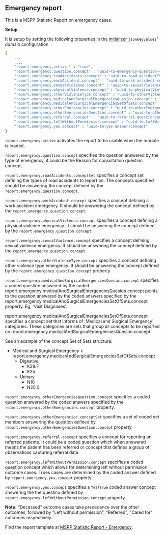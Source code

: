 ## Emergency report
This is a MSPP  Statistic Report on emergency cases.

**Setup**

It is setup by setting the following properties in the [initializer](https://github.com/mekomsolutions/openmrs-module-initializer) `jsonkeyvalues`' domain configuration. 

```bash
{
    ...
    ...,
    "report.emergency.active " : "true",
    "report.emergency.question.concept" : "uuid-to-emergency-question-concept",
    "report.emergency.roadAccidents.concept" : "uuid-to-road-accidentTypes-setConcept",
    "report.emergency.workAccident.concept" : "uuid-to-work-accident-concept",
    "report.emergency.sexualViolence.concept" : "uuid-to-sexualViolence-concept",
    "report.emergency.physicalViolence.concept" : "uuid-to-physicalViolence-concept",
    "report.emergency.otherViolenceType.concept" : "uuid-to-otherViolence-types-concept",
    "report.emergency.medicalAndSurgicalEmergenciesQuesion.concept" : "uuid-to-medicalAndSurgicalEmergency-question-concept",
    "report.emergency.medicalAndSurgicalEmergenciesSetOfSets.concept" : "uuid-to-medicalAndSurgicalEmergency-superSet-concept",
    "report.emergency.otherEmergencies.concept" : "uuid-to-otherEmergencies-concept",
    "report.emergency.otherEmergenciesQuestion.concept" : "uuid-to-otherEmergencies-question-concept",
    "report.emergency.referral.concept" : "uuid-to-referral-questionConcept-or-obsGroupingConcept",
    "report.emergency.leftWithoutPermission.concept" : "uuid-to-leftWithoutPermission-concept",
    "report.emergency.yes.concept" : "uuid-to-yes-answer-concept"
}
```
`report.emergency.active` activates the report to be usable when the module is loaded.

`report.emergency.question.concept` specifies the question answered by the type of emergency, it could be the Reason for consultation question concept.

`report.emergency.roadAccidents.conceptSet` specifies a concept set defining the types of road accidents to report on. The concepts specified should be answering the concept defined by the `report.emergency.question.concept`.

`report.emergency.workAccident.concept` specifies a concept defining a work accident emergency. It should be answering the concept defined by the `report.emergency.question.concept`.

`report.emergency.physicalViolence.concept` specifies a concept defining a physical violence emergency. It should be answering the concept defined by the `report.emergency.question.concept`.

`report.emergency.sexualViolence.concept` specifies a concept defining sexual violence emergency. It should be answering the concept defined by the `report.emergency.question.concept`.

`report.emergency.otherViolenceType.concept` specifies a concept defining other violence type emergency. It should be answering the concept defined by the `report.emergency.question.concept` property.

`report.emergency.medicalAndSurgicalEmergenciesQuesion.concept` specifies a coded question answered by the coded report.emergency.medicalAndSurgicalEmergenciesQuesion.concept points to the question answered by the coded answers specified by the report.emergency.medicalAndSurgicalEmergenciesSetOfSets.concept property. Eg, 'Visit Diagnoses'.

report.emergency.medicalAndSurgicalEmergenciesSetOfSets.concept specifies a concept set that informs of 'Medical and Surgical Emergency' categories. These categories are sets that group all concepts to be reported on report.emergency.medicalAndSurgicalEmergenciesQuesion.concept.

See an example of the concept Set of Sets structure:

- Medical and Surgical Emergency <- report.emergency.medicalAndSurgicalEmergenciesSetOfSets.concept
    - Digestive
      - K29.7
      - K35
    - Unirary
      - N10
      - N20.0

`report.emergency.otherEmergenciesQuestion.concept` specifies a coded question answered by the coded answers specified by the `report.emergency.otherEmergencies.concept` property.

`report.emergency.otherEmergencies.conceptSet` specifies a set of coded set members answering the question defined by `report.emergency.otherEmergenciesQuestion.concept` property.

`report.emergency.referral.concept` specifies a concept for reporting on referred patients. It could be a coded question which when answered means the patient has been referred or concept that defines a group of observations capturing referral data.

`report.emergency.leftWithoutPermission.concept` specifies a coded question concept which allows for determining left without permission outcome cases. Trues cases are determined by the coded answer defined by `report.emergency.yes.concept` property. 

`report.emergency.yes.concept` specifies a `Yes`/`True` coded answer concept answering the the questino defined by `report.emergency.leftWithoutPermission.concept` property.

**Note:** “Deceased” outcome cases take precedence over the other outcomes, followed by "Left without permission", "Referred", "Cared for" outcomes respectively.

Find the report template at [MSPP Statistic Report - Emergency](https://docs.google.com/spreadsheets/d/13A3gBRwi45-YwnArNsDgQB4EPVwsTswp/edit#gid=137605556).